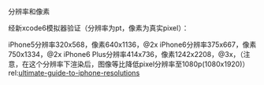 
分辨率和像素

经新xcode6模拟器验证（分辨率为pt，像素为真实pixel）：

iPhone5分辨率320x568，像素640x1136，@2x
iPhone6分辨率375x667，像素750x1334，@2x
iPhone6 Plus分辨率414x736，像素1242x2208，@3x，（注意，在这个分辨率下渲染后，图像等比降低pixel分辨率至1080p(1080x1920)）
rel:[ultimate-guide-to-iphone-resolutions](http://www.paintcodeapp.com/news/ultimate-guide-to-iphone-resolutions)